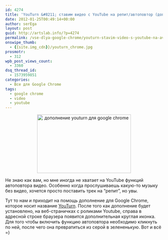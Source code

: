 ```yaml
---
id: 4274
title: 'YouTurn &#8211; ставим видео с YouTube на репит/автоповтор (дополнение для Google Chrome)'
date: 2012-01-25T00:49:14+00:00
author: serEga
layout: post
guid: http://artslab.info/?p=4274
permalink: /vse-dlya-google-chrome/youturn-stavim-video-s-youtube-na-avtopovtor-dopolnenie-dlya-google-chrome/
onswipe_thumb:
  - {{site.img_cdn}}/youturn_chrome.jpg
prosmotr:
  - 312
wpb_post_views_count:
  - 3360
dsq_thread_id:
  - 1573959851
categories:
  - Все для Google Chrome
tags:
  - google chrome
  - video
  - youtube
---
```

<center>
  <a href="{{site.img_cdn}}/youturn_chrome.jpg"><img src="{{site.img_cdn}}/youturn_chrome-300x187.jpg" alt="дополнение youturn для google chrome" title="youturn_chrome" width="300" height="187" class="aligncenter size-medium wp-image-4275" /></a>
</center>

Не знаю как вам, но мне иногда не хватает на YouTube функций автоповтора видео. Особенно когда прослушиваешь какую-то музыку без видео, хочется просто поставить трек на &#8220;репит&#8221;, но увы.

Тут то нам и приходит на помощь дополнение для Google Chrome, которое носит название [YouTurn](https://chrome.google.com/webstore/detail/icphmmimmfdlgaaglejeokffekamhplg). После того как дополнение будет установлено, на веб-страничках с роликами Youtube, справа в адресной строке браузера появится дополнительная круглая иконка. Для того чтобы включить функцию автоповтора необходимо кликнуть по ней, после чего она превратиться из серой в зелененькую. Вот и всё =)